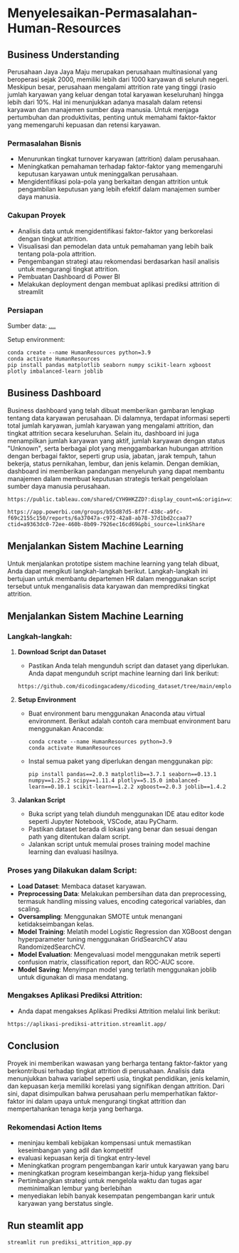 # Menyelesaikan-Permasalahan-Human-Resources

## Business Understanding
Perusahaan Jaya Jaya Maju merupakan perusahaan multinasional yang beroperasi sejak 2000, memiliki lebih dari 1000 karyawan di seluruh negeri. Meskipun besar, perusahaan mengalami attrition rate yang tinggi (rasio jumlah karyawan yang keluar dengan total karyawan keseluruhan) hingga lebih dari 10%. Hal ini menunjukkan adanya masalah dalam retensi karyawan dan manajemen sumber daya manusia. Untuk menjaga pertumbuhan dan produktivitas, penting untuk memahami faktor-faktor yang memengaruhi kepuasan dan retensi karyawan.

### Permasalahan Bisnis
- Menurunkan tingkat turnover karyawan (attrition) dalam perusahaan.
- Meningkatkan pemahaman terhadap faktor-faktor yang memengaruhi keputusan karyawan untuk meninggalkan perusahaan.
- Mengidentifikasi pola-pola yang berkaitan dengan attrition untuk pengambilan keputusan yang lebih efektif dalam manajemen sumber daya manusia.

### Cakupan Proyek
- Analisis data untuk mengidentifikasi faktor-faktor yang berkorelasi dengan tingkat attrition.
- Visualisasi dan pemodelan data untuk pemahaman yang lebih baik tentang pola-pola attrition.
- Pengembangan strategi atau rekomendasi berdasarkan hasil analisis untuk mengurangi tingkat attrition.
- Pembuatan Dashboard di Power BI
- Melakukan deployment dengan membuat aplikasi prediksi attrition di streamlit

### Persiapan

Sumber data: [....](https://github.com/dicodingacademy/dicoding_dataset/tree/main/employee)

Setup environment:
```
conda create --name HumanResources python=3.9
conda activate HumanResources
pip install pandas matplotlib seaborn numpy scikit-learn xgboost plotly imbalanced-learn joblib
```

## Business Dashboard
Business dashboard yang telah dibuat memberikan gambaran lengkap tentang data karyawan perusahaan. Di dalamnya, terdapat informasi  seperti total jumlah karyawan, jumlah karyawan yang mengalami attrition, dan tingkat attrition secara keseluruhan. Selain itu, dashboard ini juga menampilkan jumlah karyawan yang aktif, jumlah karyawan dengan status "Unknown", serta berbagai plot yang menggambarkan hubungan attrition dengan berbagai faktor, seperti grup usia, jabatan, jarak tempuh, tahun bekerja, status pernikahan, lembur, dan jenis kelamin. Dengan demikian, dashboard ini memberikan pandangan menyeluruh yang dapat membantu manajemen dalam membuat keputusan strategis terkait pengelolaan sumber daya manusia perusahaan.

```
https://public.tableau.com/shared/CYH9HKZZD?:display_count=n&:origin=viz_share_link
```

```
https://app.powerbi.com/groups/b55d87d5-8f7f-438c-a9fc-f69c2155c150/reports/6a37047a-c972-42a8-ab78-37d1bd2ccaa7?ctid=a9363dc0-72ee-460b-8b09-7926ec16cd69&pbi_source=linkShare
```

## Menjalankan Sistem Machine Learning

Untuk menjalankan prototipe sistem machine learning yang telah dibuat, Anda dapat mengikuti langkah-langkah berikut. Langkah-langkah ini bertujuan untuk membantu departemen HR dalam menggunakan script tersebut untuk menganalisis data karyawan dan memprediksi tingkat attrition.

## Menjalankan Sistem Machine Learning

### Langkah-langkah:

1. **Download Script dan Dataset**
   - Pastikan Anda telah mengunduh script dan dataset yang diperlukan. Anda dapat mengunduh script machine learning dari link berikut:
   ```
   https://github.com/dicodingacademy/dicoding_dataset/tree/main/employee
   ```

2. **Setup Environment**
   - Buat environment baru menggunakan Anaconda atau virtual environment. Berikut adalah contoh cara membuat environment baru menggunakan Anaconda:
     ```
     conda create --name HumanResources python=3.9
     conda activate HumanResources
     ```
   - Instal semua paket yang diperlukan dengan menggunakan pip:
     ```
     pip install pandas==2.0.3 matplotlib==3.7.1 seaborn==0.13.1 numpy==1.25.2 scipy==1.11.4 plotly==5.15.0 imbalanced-learn==0.10.1 scikit-learn==1.2.2 xgboost==2.0.3 joblib==1.4.2
     ```

3. **Jalankan Script**
   - Buka script yang telah diunduh menggunakan IDE atau editor kode seperti Jupyter Notebook, VSCode, atau PyCharm.
   - Pastikan dataset berada di lokasi yang benar dan sesuai dengan path yang ditentukan dalam script.
   - Jalankan script untuk memulai proses training model machine learning dan evaluasi hasilnya.

### Proses yang Dilakukan dalam Script:
- **Load Dataset**: Membaca dataset karyawan.
- **Preprocessing Data**: Melakukan pembersihan data dan preprocessing, termasuk handling missing values, encoding categorical variables, dan scaling.
- **Oversampling**: Menggunakan SMOTE untuk menangani ketidakseimbangan kelas.
- **Model Training**: Melatih model Logistic Regression dan XGBoost dengan hyperparameter tuning menggunakan GridSearchCV atau RandomizedSearchCV.
- **Model Evaluation**: Mengevaluasi model menggunakan metrik seperti confusion matrix, classification report, dan ROC-AUC score.
- **Model Saving**: Menyimpan model yang terlatih menggunakan joblib untuk digunakan di masa mendatang.

### Mengakses Aplikasi Prediksi Attrition:
- Anda dapat mengakses Aplikasi Prediksi Attrition melalui link berikut:
```
https://aplikasi-prediksi-attrition.streamlit.app/
```

## Conclusion
Proyek ini memberikan wawasan yang berharga tentang faktor-faktor yang berkontribusi terhadap tingkat attrition di perusahaan. Analisis data menunjukkan bahwa variabel seperti usia, tingkat pendidikan, jenis kelamin, dan kepuasan kerja memiliki korelasi yang signifikan dengan attrition. Dari sini, dapat disimpulkan bahwa perusahaan perlu memperhatikan faktor-faktor ini dalam upaya untuk mengurangi tingkat attrition dan mempertahankan tenaga kerja yang berharga.

### Rekomendasi Action Items
- meninjau kembali kebijakan kompensasi untuk memastikan keseimbangan yang adil dan kompetitif
- evaluasi kepuasan kerja di tingkat entry-level 
- Meningkatkan program pengembangan karir untuk karyawan yang baru 
- meningkatkan program keseimbangan kerja-hidup yang fleksibel
- Pertimbangkan strategi untuk mengelola waktu dan tugas agar meminimalkan lembur yang berlebihan
- menyediakan lebih banyak kesempatan pengembangan karir untuk karyawan yang berstatus single.

## Run steamlit app
```
streamlit run prediksi_attrition_app.py
```
